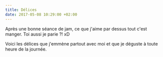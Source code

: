 ```yaml
---
title: Délices
date: 2017-05-08 10:29:00 +02:00
---
```


Après une bonne séance de jam, ce que j'aime par dessus tout c'est manger. Toi aussi je parie ?! xD

Voici les délices que j'emmène partout avec moi et que je déguste à toute heure de la journée.
